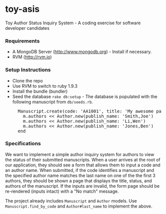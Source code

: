toy-asis
========

Toy Author Status Inquiry System - A coding exercise for software developer candidates

### Requirements

* A MongoDB Server (http://www.mongodb.org) - Install if necessary.
* RVM (http://rvm.io)

### Setup Instructions

* Clone the repo
* Use RVM to switch to ruby 1.9.3
* Install the bundle (bundler)
* Seed the database ```rake db:setup``` - The database is populated with the following manuscript from ```db/seeds.rb```.
  <pre>
    Manuscript.create(code: 'AA1001', title: 'My awesome paper', status: 'WITH_AUTHOR', :status_date => Date.parse('01Jan2014')) do |m|
      m.authors << Author.new(publish_name: 'Smith,Joe')
      m.authors << Author.new(publish_name: 'Li,Wen')
      m.authors << Author.new(publish_name: 'Jones,Ben')
    end
  </pre>

### Specifications

We want to implement a simple author inquiry system for authors to view the status of their submitted manuscripts.
When a user arrives at the root of our application, they should see a form that allows them to input a code and an author
name. When submitted, if the code identifies a manuscript and the specified author name matches the last name on one of the the first 3 authors, they should be shown a page that displays the title, status, and authors of the manuscript. If the inputs are invalid, the form page should be re-rendered (inputs intact) with a "No match" message.

The project already includes ```Manuscript``` and ```Author``` models. Use ```Manuscript.find_by_code``` and
```Author#last_name``` to implement the above.

